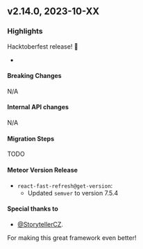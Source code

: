 ## v2.14.0, 2023-10-XX

### Highlights

Hacktoberfest release! 🎉

* 

#### Breaking Changes

N/A

####  Internal API changes

N/A

#### Migration Steps

TODO

#### Meteor Version Release


* `react-fast-refresh@get-version`:
    - Updated `semver` to version 7.5.4

#### Special thanks to

- [@StorytellerCZ](https://github.com/sponsors/StorytellerCZ).


For making this great framework even better!


